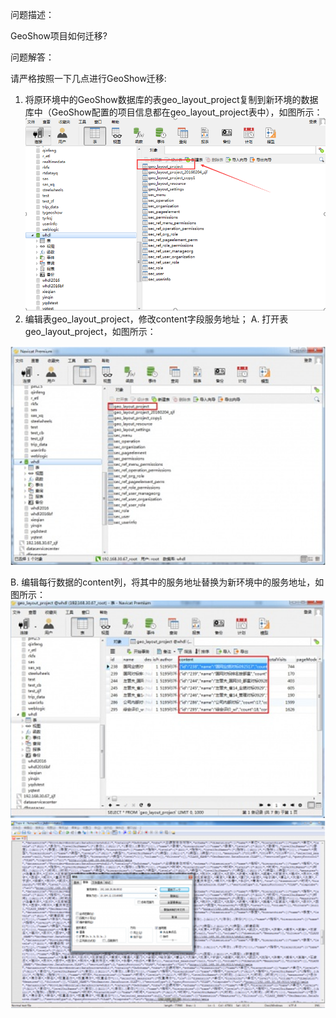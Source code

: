 问题描述：

GeoShow项目如何迁移?


问题解答：

请严格按照一下几点进行GeoShow迁移:
1) 将原环境中的GeoShow数据库的表geo_layout_project复制到新环境的数据库中（GeoShow配置的项目信息都在geo_layout_project表中），如图所示：
![](picture/6.png)
2) 编辑表geo_layout_project，修改content字段服务地址；
 A. 打开表geo_layout_project，如图所示：

![](picture/7.png)

B. 编辑每行数据的content列，将其中的服务地址替换为新环境中的服务地址，如图所示：
![](picture/8.png)
![](picture/9.png)
